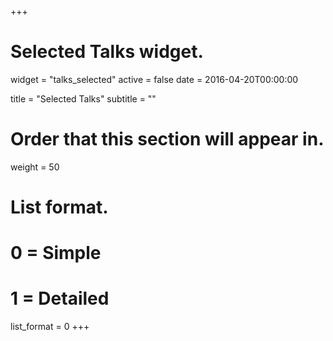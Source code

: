 +++
# Selected Talks widget.
widget = "talks_selected"
active = false
date = 2016-04-20T00:00:00

title = "Selected Talks"
subtitle = ""

# Order that this section will appear in.
weight = 50

# List format.
#   0 = Simple
#   1 = Detailed
list_format = 0
+++
